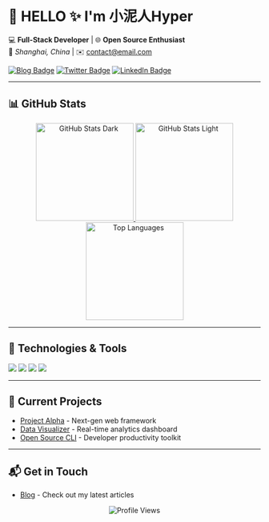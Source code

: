 # 🚀 HELLO ✨ I'm 小泥人Hyper

💻 **Full-Stack Developer** | 🌐 **Open Source Enthusiast**  
📍 *Shanghai, China* | ✉️ [contact@email.com](mailto:contact@email.com)

[![Blog Badge](https://img.shields.io/badge/-My_Blog-FF7139?style=flat&logo=Ghost&logoColor=white)](https://your-blog-link.com)
[![Twitter Badge](https://img.shields.io/badge/-Twitter-1DA1F2?style=flat&logo=Twitter&logoColor=white)](https://twitter.com/yourhandle)
[![LinkedIn Badge](https://img.shields.io/badge/-LinkedIn-0A66C2?style=flat&logo=LinkedIn&logoColor=white)](https://linkedin.com/in/yourname)

---

## 📊 GitHub Stats 

<div align="center">
  <!-- 统一卡片容器 -->
  <a href="https://github.com/970Thunder">
    <img 
      src="https://github-readme-stats.vercel.app/api?username=970Thunder&show_icons=true&theme=holi#gh-dark-mode-only" 
      alt="GitHub Stats Dark"
      height="195"
    />
    <img 
      src="https://github-readme-stats.vercel.app/api?username=970Thunder&show_icons=true&theme=default#gh-light-mode-only" 
      alt="GitHub Stats Light"
      height="195"
    />
    <img 
      src="https://github-readme-stats.vercel.app/api/top-langs/?username=970Thunder&layout=compact&hide=scss&exclude_repo=-,Draw-Numbers,Garbage-Classification-Search&title_color=6dbaea&icon_color=6dbaea&text_color=bcdcf0&bg_color=00000000&count_private=true" 
      alt="Top Languages"
      height="195"
    />
  </a>
</div>

---

## 🔧 Technologies & Tools

![](https://img.shields.io/badge/Code-JavaScript-informational?style=flat&logo=javascript&color=F7DF1E)
![](https://img.shields.io/badge/Code-Python-informational?style=flat&logo=python&color=3776AB)
![](https://img.shields.io/badge/Framework-React-informational?style=flat&logo=react&color=61DAFB)
![](https://img.shields.io/badge/Tools-Docker-informational?style=flat&logo=docker&color=2496ED)

---

## 🌱 Current Projects

- [Project Alpha](https://github.com/970Thunder/project-alpha) - Next-gen web framework
- [Data Visualizer](https://github.com/970Thunder/data-viz) - Real-time analytics dashboard
- [Open Source CLI](https://github.com/970Thunder/oss-cli) - Developer productivity toolkit

---

## 📬 Get in Touch
- [Blog](https://xhyper.dpdns.org) - Check out my latest articles


<p align="center">
  <img src="https://komarev.com/ghpvc/?username=970Thunder&label=Profile+Views&color=blueviolet" alt="Profile Views" /> 
</p>

